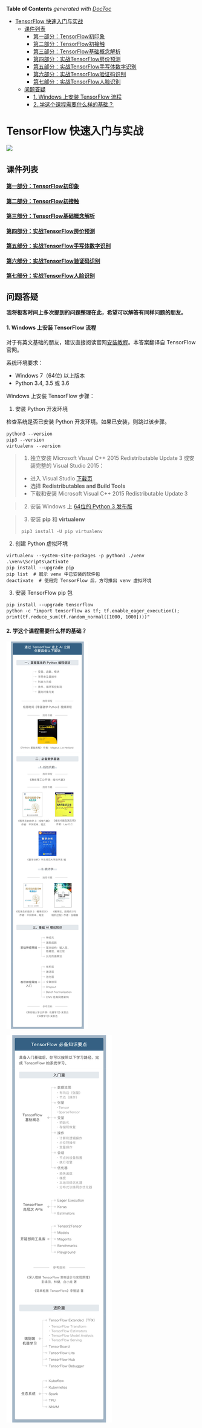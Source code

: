 <!-- START doctoc generated TOC please keep comment here to allow auto update -->
<!-- DON'T EDIT THIS SECTION, INSTEAD RE-RUN doctoc TO UPDATE -->
**Table of Contents**  *generated with [DocToc](https://github.com/thlorenz/doctoc)*

- [TensorFlow 快速入门与实战](#tensorflow-%E5%BF%AB%E9%80%9F%E5%85%A5%E9%97%A8%E4%B8%8E%E5%AE%9E%E6%88%98)
  - [课件列表](#%E8%AF%BE%E4%BB%B6%E5%88%97%E8%A1%A8)
      - [第一部分：TensorFlow初印象](#%E7%AC%AC%E4%B8%80%E9%83%A8%E5%88%86tensorflow%E5%88%9D%E5%8D%B0%E8%B1%A1)
      - [第二部分：TensorFlow初接触](#%E7%AC%AC%E4%BA%8C%E9%83%A8%E5%88%86tensorflow%E5%88%9D%E6%8E%A5%E8%A7%A6)
      - [第三部分：TensorFlow基础概念解析](#%E7%AC%AC%E4%B8%89%E9%83%A8%E5%88%86tensorflow%E5%9F%BA%E7%A1%80%E6%A6%82%E5%BF%B5%E8%A7%A3%E6%9E%90)
      - [第四部分：实战TensorFlow房价预测](#%E7%AC%AC%E5%9B%9B%E9%83%A8%E5%88%86%E5%AE%9E%E6%88%98tensorflow%E6%88%BF%E4%BB%B7%E9%A2%84%E6%B5%8B)
      - [第五部分：实战TensorFlow手写体数字识别](#%E7%AC%AC%E4%BA%94%E9%83%A8%E5%88%86%E5%AE%9E%E6%88%98tensorflow%E6%89%8B%E5%86%99%E4%BD%93%E6%95%B0%E5%AD%97%E8%AF%86%E5%88%AB)
      - [第六部分：实战TensorFlow验证码识别](#%E7%AC%AC%E5%85%AD%E9%83%A8%E5%88%86%E5%AE%9E%E6%88%98tensorflow%E9%AA%8C%E8%AF%81%E7%A0%81%E8%AF%86%E5%88%AB)
      - [第七部分：实战TensorFlow人脸识别](#%E7%AC%AC%E4%B8%83%E9%83%A8%E5%88%86%E5%AE%9E%E6%88%98tensorflow%E4%BA%BA%E8%84%B8%E8%AF%86%E5%88%AB)
  - [问题答疑](#%E9%97%AE%E9%A2%98%E7%AD%94%E7%96%91)
      - [1. Windows 上安装 TensorFlow 流程](#1-windows-%E4%B8%8A%E5%AE%89%E8%A3%85-tensorflow-%E6%B5%81%E7%A8%8B)
      - [2. 学这个课程需要什么样的基础？](#2-%E5%AD%A6%E8%BF%99%E4%B8%AA%E8%AF%BE%E7%A8%8B%E9%9C%80%E8%A6%81%E4%BB%80%E4%B9%88%E6%A0%B7%E7%9A%84%E5%9F%BA%E7%A1%80)

<!-- END doctoc generated TOC please keep comment here to allow auto update -->

# TensorFlow 快速入门与实战

![](images/course_poster.jpg)

## 课件列表

#### [第一部分：TensorFlow初印象](slides/1-TensorFlow初印象.pdf)

#### [第二部分：TensorFlow初接触](slides/2-TensorFlow初接触.pdf)

#### [第三部分：TensorFlow基础概念解析](slides/3-TensorFlow基础概念解析.pdf)

#### [第四部分：实战TensorFlow房价预测](slides/4-实战TensorFlow房价预测.pdf)

#### [第五部分：实战TensorFlow手写体数字识别](slides/5-实战TensorFlow手写体数字识别.pdf)

#### [第六部分：实战TensorFlow验证码识别](slides/6-实战TensorFlow验证码识别.pdf)

#### [第七部分：实战TensorFlow人脸识别](slides/7-实战TensorFlow人脸识别.pdf)

## 问题答疑

**我将极客时间上多次提到的问题整理在此，希望可以解答有同样问题的朋友。**

#### 1. Windows 上安装 TensorFlow 流程

对于有英文基础的朋友，建议直接阅读官网[安装教程](https://www.tensorflow.org/install/pip?lang=python3)。本答案翻译自 TensorFlow 官网。

系统环境要求：
 - Windows 7（64位) 以上版本
 - Python 3.4, 3.5 或 3.6

Windows 上安装 TensorFlow 步骤：
1. 安装 Python 开发环境

检查系统是否已安装 Python 开发环境。如果已安装，则跳过该步骤。
```shell
python3 --version
pip3 --version
virtualenv --version
```

> 1) 独立安装 Microsoft Visual C++ 2015 Redistributable Update 3 或安装完整的 Visual Studio 2015：
> - 进入 Visual Studio [下载页](https://visualstudio.microsoft.com/vs/older-downloads/)
> - 选择 **Redistributables and Build Tools**
> - 下载和安装 Microsoft Visual C++ 2015 Redistributable Update 3

> 2) 安装 Windows 上 [64位的 Python 3 发布版](https://www.python.org/downloads/windows/)

>  3) 安装 **pip** 和 **virtualenv**
>  ```shell
>  pip3 install -U pip virtualenv
>  ```

2. 创建 Python 虚拟环境

```shell
virtualenv --system-site-packages -p python3 ./venv
.\venv\Scripts\activate
pip install --upgrade pip
pip list  # 展示 venv 中已安装的软件包
deactivate  # 使用完 TensorFlow 后，方可推出 venv 虚拟环境
```

3. 安装 TensorFlow pip 包

```shell
pip install --upgrade tensorflow
python -c "import tensorflow as tf; tf.enable_eager_execution(); print(tf.reduce_sum(tf.random_normal([1000, 1000])))"
```

#### 2. 学这个课程需要什么样的基础？

![](images/knowledge-graph-0.jpg)

![](images/knowledge-graph-1.jpg)

